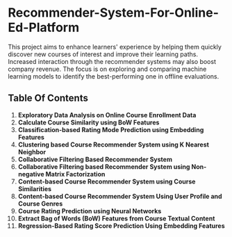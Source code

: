 # Recommender-System-For-Online-Ed-Platform
This project aims to enhance learners' experience by helping them quickly discover new courses of interest and improve their learning paths. Increased interaction through the recommender systems may also boost company revenue. The focus is on exploring and comparing machine learning models to identify the best-performing one in offline evaluations.

## Table Of Contents

1. **Exploratory Data Analysis on Online Course Enrollment Data**
2. **Calculate Course Similarity using BoW Features**
3. **Classification-based Rating Mode Prediction using Embedding Features**
4. **Clustering based Course Recommender System using K Nearest Neighbor**
5. **Collaborative Filtering Based Recommender System**
6. **Collaborative Filtering based Recommender System using Non-negative Matrix Factorization**
7. **Content-based Course Recommender System using Course Similarities**
8. **Content-based Course Recommender System Using User Profile and Course Genres**
9. **Course Rating Prediction using Neural Networks**
10. **Extract Bag of Words (BoW) Features from Course Textual Content**
11. **Regression-Based Rating Score Prediction Using Embedding Features**
